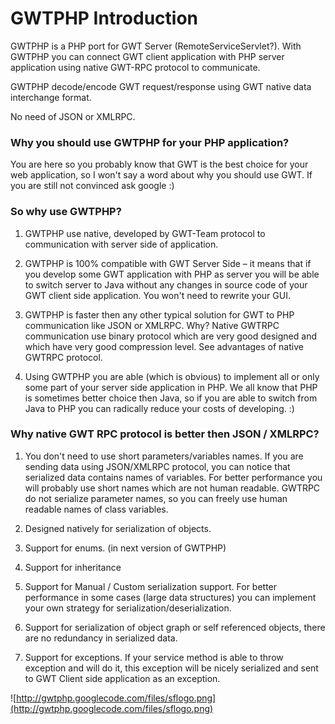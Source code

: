 # GWTPHP Introduction #

GWTPHP is a PHP port for GWT Server (RemoteServiceServlet?). With GWTPHP you can connect GWT client application with PHP server application using native GWT-RPC protocol to communicate.

GWTPHP decode/encode GWT request/response using GWT native data interchange format.

No need of JSON or XMLRPC.

### Why you should use GWTPHP for your PHP application? ###

You are here  so you probably know that GWT is the best choice for  your web application, so I won't say a word about why you should use GWT. If you are still not convinced ask google :)

### So why use GWTPHP? ###
1. GWTPHP use native, developed by GWT-Team protocol to communication with server side of application.

2. GWTPHP is 100% compatible with GWT Server Side – it means that if you develop some GWT application with PHP as server you will be able to switch server to Java without any changes in source code of your GWT client side application. You won't need to rewrite your GUI.

3. GWTPHP is faster then any other typical solution for GWT to PHP communication like JSON or XMLRPC. Why? Native GWTRPC communication use binary protocol which are very good designed and which have very good compression level. See advantages of native GWTRPC protocol.

4. Using GWTPHP you are able (which is obvious) to implement all or only some part of your server side application in PHP. We all know that PHP is sometimes better choice then Java, so if you are able to switch from Java to PHP you can radically reduce your costs of developing. :)

### Why native GWT RPC protocol is better then JSON / XMLRPC? ###
1. You don't need to use short parameters/variables names. If you are sending data using JSON/XMLRPC protocol, you can notice that serialized data contains names of variables. For better performance you will probably use short names which are not human readable. GWTRPC do not serialize parameter names, so you can freely use human readable names of class variables.

2. Designed natively for serialization of objects.

3. Support for enums. (in next version of GWTPHP)

4. Support for inheritance

5. Support for Manual / Custom serialization support. For better performance in some cases (large data structures) you can implement your own strategy for serialization/deserialization.

6. Support for serialization of object graph or self referenced objects, there are no redundancy in serialized data.

7. Support for exceptions. If your service method is able to throw exception and will do it, this exception will be nicely serialized and sent to GWT Client side application as an exception.



![http://gwtphp.googlecode.com/files/sflogo.png](http://gwtphp.googlecode.com/files/sflogo.png)